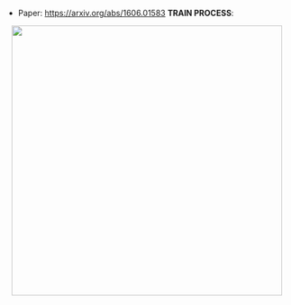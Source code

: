 * Paper: https://arxiv.org/abs/1606.01583
**TRAIN PROCESS**:
<p align="center">
    <img src="imgs/2dvwpa.gif", width="480">
</p>
